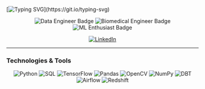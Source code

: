 
[![Typing SVG](https://readme-typing-svg.demolab.com?font=Fira+Code&size=30&duration=3000&pause=200&center=true&vCenter=true&random=false&width=1000&height=100&lines=Hey+There!+Welcome+to+my+repository!;My+name+is+Mart%C3%ADn+Pierangeli;I'm+a+software+enthusiast;Expect+this+repo+to+growth+fast!)](https://git.io/typing-svg)


<!-- Badges -->
<p align="center">
  <img src="https://img.shields.io/badge/Data%20Engineer-%230078D7.svg?&style=for-the-badge&logo=&logoColor=white" alt="Data Engineer Badge">
  <img src="https://img.shields.io/badge/Biomedical%20Engineer-%236DB33F.svg?&style=for-the-badge&logo=&logoColor=white" alt="Biomedical Engineer Badge">
  <img src="https://img.shields.io/badge/Machine%20Learning%20Enthusiast-%23FF9900.svg?&style=for-the-badge&logo=&logoColor=white" alt="ML Enthusiast Badge">
</p>

<!-- Social Links -->
<p align="center">
  <a href="https://www.linkedin.com/in/martinpierangeli/" target="_blank">
    <img src="https://img.shields.io/badge/LinkedIn-0077B5?style=for-the-badge&logo=linkedin&logoColor=white" alt="LinkedIn">
  </a>
</p>

---


<!-- Technologies and Tools -->
### Technologies & Tools
<p align="center">
  <img src="https://img.shields.io/badge/Python-3776AB?style=for-the-badge&logo=python&logoColor=white" alt="Python">
  <img src="https://img.shields.io/badge/SQL-%230078D7.svg?&style=for-the-badge&logo=&logoColor=white" alt="SQL">
  <img src="https://img.shields.io/badge/TensorFlow-%23FF6F00.svg?&style=for-the-badge&logo=tensorflow&logoColor=white" alt="TensorFlow">
  <img src="https://img.shields.io/badge/Pandas-%23150458.svg?&style=for-the-badge&logo=pandas&logoColor=white" alt="Pandas">
  <img src="https://img.shields.io/badge/OpenCV-%23F34B7D.svg?&style=for-the-badge&logo=opencv&logoColor=white" alt="OpenCV">
  <img src="https://img.shields.io/badge/NumPy-%23013243.svg?&style=for-the-badge&logo=numpy&logoColor=white" alt="NumPy">
  <img src="https://img.shields.io/badge/DBT-%23FF6F00.svg?&style=for-the-badge&logo=dbt&logoColor=white" alt="DBT">
  <img src="https://img.shields.io/badge/Airflow-%230066CC.svg?&style=for-the-badge&logo=apache-airflow&logoColor=white" alt="Airflow">
  <img src="https://img.shields.io/badge/Redshift-%23E71A1A.svg?&style=for-the-badge&logo=amazon-aws&logoColor=white" alt="Redshift">
</p>


